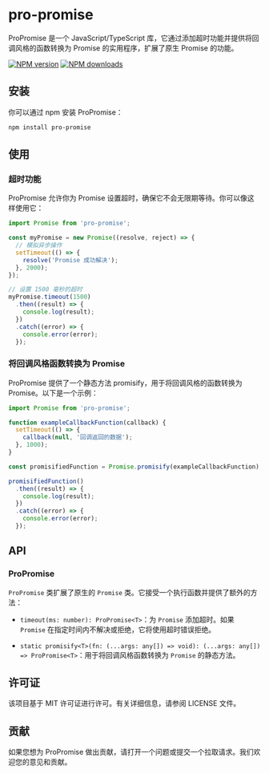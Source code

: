 # pro-promise

ProPromise 是一个 JavaScript/TypeScript 库，它通过添加超时功能并提供将回调风格的函数转换为 Promise 的实用程序，扩展了原生 Promise 的功能。

[![NPM version](https://img.shields.io/npm/v/pro-promise.svg?style=flat)](https://npmjs.org/package/pro-promise)
[![NPM downloads](http://img.shields.io/npm/dm/pro-promise.svg?style=flat)](https://npmjs.org/package/pro-promise)

## 安装

你可以通过 npm 安装 ProPromise：

```bash
npm install pro-promise
```

## 使用

### 超时功能

ProPromise 允许你为 Promise 设置超时，确保它不会无限期等待。你可以像这样使用它：

```typescript
import Promise from 'pro-promise';

const myPromise = new Promise((resolve, reject) => {
  // 模拟异步操作
  setTimeout(() => {
    resolve('Promise 成功解决');
  }, 2000);
});

// 设置 1500 毫秒的超时
myPromise.timeout(1500)
  .then((result) => {
    console.log(result);
  })
  .catch((error) => {
    console.error(error);
  });

```
### 将回调风格函数转换为 Promise
ProPromise 提供了一个静态方法 promisify，用于将回调风格的函数转换为 Promise。以下是一个示例：

```typescript
import Promise from 'pro-promise';

function exampleCallbackFunction(callback) {
  setTimeout(() => {
    callback(null, '回调返回的数据');
  }, 1000);
}

const promisifiedFunction = Promise.promisify(exampleCallbackFunction);

promisifiedFunction()
  .then((result) => {
    console.log(result);
  })
  .catch((error) => {
    console.error(error);
  });

```

## API
### ProPromise<T>
`ProPromise` 类扩展了原生的 `Promise` 类。它接受一个执行函数并提供了额外的方法：

- `timeout(ms: number): ProPromise<T>`：为 `Promise` 添加超时。如果 `Promise` 在指定时间内不解决或拒绝，它将使用超时错误拒绝。

- `static promisify<T>(fn: (...args: any[]) => void): (...args: any[]) => ProPromise<T>`：用于将回调风格函数转换为 `Promise` 的静态方法。

## 许可证
该项目基于 MIT 许可证进行许可。有关详细信息，请参阅 LICENSE 文件。

## 贡献
如果您想为 ProPromise 做出贡献，请打开一个问题或提交一个拉取请求。我们欢迎您的意见和贡献。
